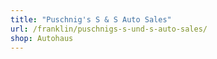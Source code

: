 ```yaml
---
title: "Puschnig's S & S Auto Sales"
url: /franklin/puschnigs-s-und-s-auto-sales/
shop: Autohaus
---
```

